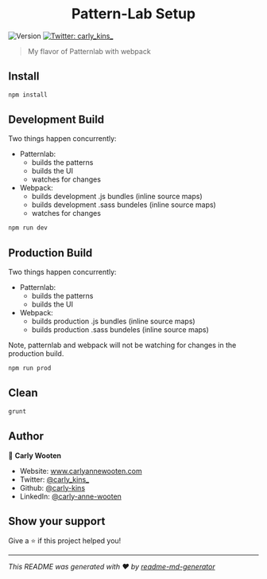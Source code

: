 <h1 align="center">Pattern-Lab Setup</h1>
<p>
  <img alt="Version" src="https://img.shields.io/badge/version-1.0.0-blue.svg?cacheSeconds=2592000" />
  </a>
  <a href="https://twitter.com/Carly_kins_" target="_blank">
    <img alt="Twitter: carly_kins_" src="https://img.shields.io/twitter/follow/carly_kins_.svg?style=social" />
  </a>
</p>

> My flavor of Patternlab with webpack

## Install

```sh
npm install
```

## Development Build
Two things happen concurrently: 

- Patternlab:
  - builds the patterns 
  - builds the UI
  - watches for changes
- Webpack: 
  - builds development .js bundles (inline source maps)
  - builds development .sass bundeles (inline source maps)
  - watches for changes

```sh
npm run dev
```

## Production Build
Two things happen concurrently: 

- Patternlab:
  - builds the patterns 
  - builds the UI
- Webpack: 
  - builds production .js bundles (inline source maps)
  - builds production .sass bundeles (inline source maps)

Note, patternlab and webpack will not be watching for changes in the production build. 

```sh
npm run prod
```

## Clean

```sh
grunt
```

## Author

👤 **Carly Wooten**

* Website: www.carlyannewooten.com
* Twitter: [@carly\_kins\_](https://twitter.com/carly\_kins\_)
* Github: [@carly-kins](https://github.com/carly-kins)
* LinkedIn: [@carly-anne-wooten](https://linkedin.com/in/carly-anne-wooten)

## Show your support

Give a ⭐️ if this project helped you!

***
_This README was generated with ❤️ by [readme-md-generator](https://github.com/kefranabg/readme-md-generator)_
